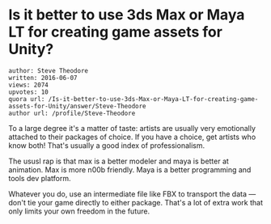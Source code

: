 # Is it better to use 3ds Max or Maya LT for creating game assets for Unity?

	author: Steve Theodore
	written: 2016-06-07
	views: 2074
	upvotes: 10
	quora url: /Is-it-better-to-use-3ds-Max-or-Maya-LT-for-creating-game-assets-for-Unity/answer/Steve-Theodore
	author url: /profile/Steve-Theodore


To a large degree it's a matter of taste: artists are usually very emotionally attached to their packages of choice. If you have a choice, get artists who know both! That's usually a good index of professionalism.

The ususl rap is that max is a better modeler and maya is better at animation. Max is more n00b friendly. Maya is a better programming and tools dev platform.

Whatever you do, use an intermediate file like FBX to transport the data — don't tie your game directly to either package. That's a lot of extra work that only limits your own freedom in the future.

